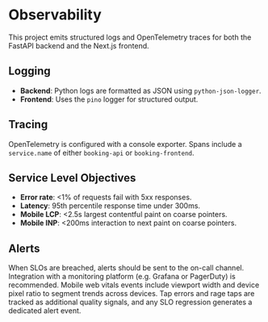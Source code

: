 # Observability

This project emits structured logs and OpenTelemetry traces for both the FastAPI backend and the Next.js frontend.

## Logging
- **Backend**: Python logs are formatted as JSON using `python-json-logger`.
- **Frontend**: Uses the `pino` logger for structured output.

## Tracing
OpenTelemetry is configured with a console exporter. Spans include a `service.name` of either `booking-api` or `booking-frontend`.

## Service Level Objectives
- **Error rate**: <1% of requests fail with 5xx responses.
- **Latency**: 95th percentile response time under 300ms.
- **Mobile LCP**: <2.5s largest contentful paint on coarse pointers.
- **Mobile INP**: <200ms interaction to next paint on coarse pointers.

## Alerts
When SLOs are breached, alerts should be sent to the on-call channel. Integration with a monitoring platform (e.g. Grafana or PagerDuty) is recommended.
Mobile web vitals events include viewport width and device pixel ratio to segment trends across devices. Tap errors and rage taps are tracked as additional quality signals, and any SLO regression generates a dedicated alert event.
